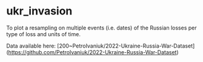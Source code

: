 # ukr_invasion

To plot a resampling on multiple events (i.e. dates) of the Russian losses per type of loss and units of time.

Data available here:
[200~PetroIvaniuk/2022-Ukraine-Russia-War-Dataset] (https://github.com/PetroIvaniuk/2022-Ukraine-Russia-War-Dataset)
